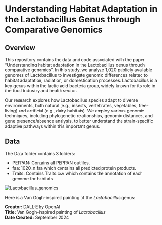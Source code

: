 # Understanding Habitat Adaptation in the Lactobacillus Genus through Comparative Genomics

## Overview

This repository contains the data and code associated with the paper “Understanding habitat adaptation in the Lactobacillus genus through comparative genomics”. In this study, we analyze 1,020 publicly available genomes of Lactobacillus to investigate genomic differences related to habitat adaptation, radiation, or domestication processes. Lactobacillus is a key genus within the lactic acid bacteria group, widely known for its role in the food industry and health sector.

Our research explores how Lactobacillus species adapt to diverse environments, both natural (e.g., insects, vertebrates, vegetables, free-living) and artificial (e.g., dairy habitats). We employ various genomic techniques, including phylogenetic relationships, genomic distances, and gene presence/absence analysis, to better understand the strain-specific adaptive pathways within this important genus.


## Data
The Data folder contains 3 folders:
* PEPPAN: Contains all PEPPAN outfiles.
* faa: 1020_n.faa which contains all predicted protein products.
* Traits: Contains Traits.csv which contains the annotation of each genome for habitats.

![Lactobacillus_genomics](https://github.com/user-attachments/assets/8ff6b977-0c4f-40c5-9602-99c75428ba8b)

Here is a Van Gogh-inspired painting of the *Lactobacillus* genus:

**Creator:** DALL·E by OpenAI  
**Title:** Van Gogh-inspired painting of *Lactobacillus*  
**Date Created:** September 2024  
